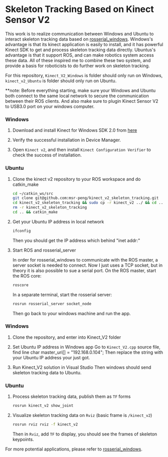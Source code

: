 Skeleton Tracking Based on Kinect Sensor V2
===========================================

This work is to realize communication between Windows and Ubuntu to interact skeleton tracking data based on [rosserial_windows](http://wiki.ros.org/rosserial_windows). Windows's advantage is that its kinect application is easily to install, and it has powerful Kinect SDK to get and process skeleton tracking data directly. Ubuntus's advantage is that it support ROS, and can make robotics system access these data. All of these inspired me to combine these two system, and provide a basis for roboticists to do further work on skeleton tracking.

For this repository, `Kinect_V2_Windows` is folder should only run on Windows, `kinect_v2_Ubuntu` is folder should only run on Ubuntu.

**note: Before everything starting, make sure your Windows and Ubuntu both connect to the same local network to secure the communication between their ROS clients. And also make sure to plugin Kinect Sensor V2 to USB3.0 port on your windows computer.
    
### Windows
1. Download and install Kinect for Windows SDK 2.0 from [here](https://www.microsoft.com/en-us/download/details.aspx?id=44561)

2. Verify the successful installation in Device Manager.

3. Open `Kinect v2`, and then install `Kinect Configuration Verifier` to check the success of installation.

### Ubuntu
1. Clone the kinect v2 repository to your ROS workspace and do catkin_make
    ```bash
    cd ~/catkin_ws/src
    git clone git@github.com:msr-peng/kinect_v2_skeleton_tracking.git
    cd kinect_v2_skeleton_tracking && sudo cp -r kinect_v2 ../ && cd ..
    rm -r kinect_v2_skeleton_tracking
    cd .. && catkin_make

2. Get your Ubuntu IP address in local network
    ```bash
    ifconfig
    ```
    Then you should get the IP address which behind "inet addr:"

3. Start ROS and rosserial_server
    
    In order for rosserial_windows to communicate with the ROS master, a server socket is needed to connect. Now I just uses a TCP socket, but in theory it is also possible to sue a serial port. On the ROS master, start the ROS core:
    ```bash
    roscore
    ```
    In a separate terminal, start the rosserial server:
    ```bash
    rosrun rosserial_server socket_node
    ```
    Then go back to your windows machine and run the app.

### Windows
1. Clone the repository, and enter into Kinect_V2 folder

2. Set Ubuntu IP address in Windows app
    Go to `Kinect_V2.cpp` source file, find line
        char master_uri[] = "192.168.0.104";
    Then replace the string with your Ubuntu IP address your just got.

3. Run Kinect_V2 solution in Visual Studio
    Then windows should send skeleton tracking data to Ubuntu.

### Ubuntu
1. Process skeleton tracking data, publish them as `TF` forms
    ```bash
    rosrun kinect_v2 show_joint
    ```

2. Visualize skeleton tracking data on `Rviz` (basic frame is `/kinect_v2`)
    ```bash
    rosrun rviz rviz -f kinect_v2
    ```
    Then in `Rviz`, add `TF` to display, you should see the frames of skeleton keypoints.

For more potential applications, please refer to [rosserial_windows](http://wiki.ros.org/rosserial_windows).
